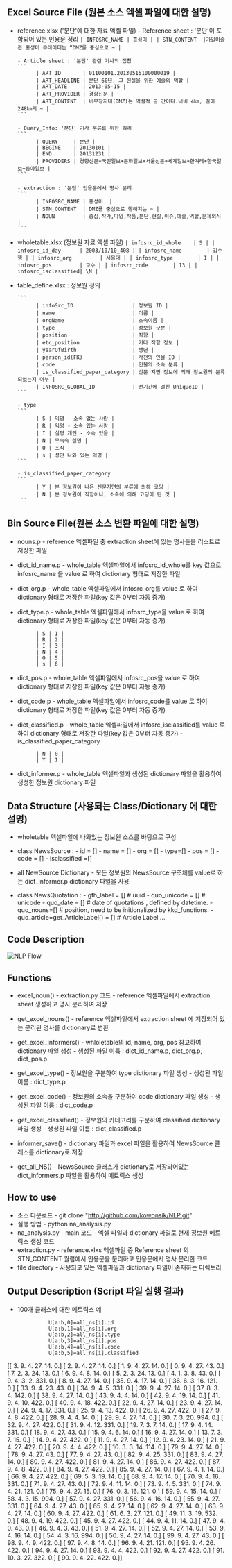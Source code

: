 ##  Excel Source File (원본 소스  엑셀 파일에 대한 설명)
- reference.xlsx ('분단'에 대한 자료 엑셀 파일)
      - Reference sheet : '분단'이 포함되어 있는 인용문 정리
      ```
            | INFOSRC_NAME | 홍성미 |
            | STN_CONTENT  |가일미술관 홍성미 큐레이터는 “DMZ를 중심으로 ~ |
      ```

      - Article sheet : '분단' 관련 기사의 집합
      ```
            | ART_ID       | 01100101.20130515100000019 |
            | ART_HEADLINE | 분단 60년, 그 현실을 위한 예술의 역할 |
            | ART_DATE     | 2013-05-15 |
            | ART_PROVIDER | 경향신문 |
            | ART_CONTENT  | 비무장지대(DMZ)는 역설적 공 간이다.너비 4㎞, 길이 248㎞의 ~ |
      ```

      - Query_Info: '분단' 기사 분류를 위한 쿼리
      ```
            | QUERY     | 분단 |
            | BEGINE    | 20130101 |
            | END       | 20131231 |
            | PROVIDERS | 경향신문+국민일보+문화일보+서울신문+세계일보+한겨레+한국일보+동아일보 |
      ```
      
      - extraction : '분단' 인용문에서 명사 분리
      ```
            | INFOSRC_NAME | 홍성미  |
            | STN_CONTENT  | DMZ를 중심으로 행해지는 ~ |
            | NOUN         | 중심,작가,다양,작품,분단,현실,이슈,예술,역할,문제의식 |
      ```

- wholetable.xlsx (정보원 자료 엑셀 파일)
      ```
            | infosrc_id_whole    | 5 |
            | infosrc_id_day      | 2003/10/10_408 |
            | infosrc_name        | 김수행 |
            | infosrc_org         | 서울대 |
            | infosrc_type        | I |
            | infosrc_pos         | 교수 |
            | infosrc_code        | 13 |
            | infosrc_isclassified| \N |
      ```


- table_define.xlsx : 정보원 정의

      ```
            | infoSrc_ID                   | 정보원 ID |
            | name                         | 이름 |
            | orgName                      | 소속이름 |
            | type                         | 정보원 구분 |
            | position                     | 직함 |
            | etc_position                 | 기타 직함 정보 |
            | yearOfBirth                  | 생년 |
            | person_id(FK)                | 사전의 인물 ID |
            | code                         | 인물의 소속 분류 |
            | is_classified_paper_category | 신문 지면 정보에 의해 정보원의 분류되었는지 여부 |
            | INFOSRC_GLOBAL_ID            | 전기간에 걸친 UniqueID |
      ```

      - type
      ```
            | S | 익명 - 소속 없는 사람 |
            | R | 익명 - 소속 있는 사람 |
            | I | 실명 개인 - 소속 있음 |
            | N | 무속속 실명 |
            | O | 조직 |
            | s | 성만 나와 있는 익명 |
      ```

      - is_classified_paper_category
      ```
            | Y | 본 정보원이 나온 신문지면의 분류에 의해 코딩 |
            | N | 본 정보원이 직함이나, 소속에 의해 코딩이 된 것 |
      ```


##  Bin  Source File(원본 소스 변환 파일에 대한 설명)
-  nouns.p
       - reference 엑셀파일 중 extraction sheet에 있는 명사들을 리스트로 저장한 파일

-  dict_id_name.p
       - whole_table 엑셀파일에서 infosrc_id_whole를 key 값으로 infosrc_name 을 value 로 하여 dictionary 형태로 저장한 파일

-  dict_org.p
       - whole_table 엑셀파일에서 infosrc_org를 value 로 하여 dictionary 형태로 저장한 파일(key 값은 0부터 자동 증가)

-  dict_type.p
       - whole_table 엑셀파일에서 infosrc_type을 value 로 하여 dictionary 형태로 저장한 파일(key 값은 0부터 자동 증가)

      ```
            | S | 1 |
            | R | 2 |
            | I | 3 |
            | N | 4 |
            | O | 5 |
            | s | 6 |
      ```

-  dict_pos.p
       - whole_table 엑셀파일에서 infosrc_pos을 value 로 하여 dictionary 형태로 저장한 파일(key 값은 0부터 자동 증가)

-  dict_code.p
       - whole_table 엑셀파일에서 infosrc_code를 value 로 하여 dictionary 형태로 저장한 파일(key 값은 0부터 자동 증가)

-  dict_classified.p
       - whole_table 엑셀파일에서 infosrc_isclassified를 value 로 하여 dictionary 형태로 저장한 파일(key 값은 0부터 자동 증가)
       - is_classified_paper_category

      ```
            | N | 0 |
            | Y | 1 |
      ```

-  dict_informer.p
       - whole_table 엑셀파일과 생성된 dictionary 파일을 활용하여 생성한 정보원 dictionary 파일



## Data Structure (사용되는 Class/Dictionary 에 대한 설명)
- wholetable 엑셀파일에 나와있는 정보원 소스를 바탕으로 구성
- class NewsSource :
       - id = [] 
       - name = [] 
       - org = [] 
       - type=[]
       - pos = [] 
       - code = []
       - isclassified =[]

- all NewSource Dictionary
       - 모든 정보원의 NewsSource 구조체를 value로 하는 dict_informer.p dictionary 파일을 사용

- class NewsQuotation :
       - gth_label = []      # uuid 
       - quo_unicode = []    # unicode 
       - quo_date = []       # date of quotations , defined by datetime. 
       - quo_nouns=[]        # position, need to be initionalized by kkd_functions. 
       - quo_article=get_ArticleLabel() = []    # Article Label ...


## Code Description 
![NLP Flow](https://raw.githubusercontent.com/kowonsik/NLP/master/file/NLP_flow.png)

## Functions
- excel_noun()
       - extraction.py 코드
       - reference 엑셀파일에서 extraction sheet 생성하고 명사 분리하여 저장

- get_excel_nouns()
       - reference 엑셀파일에서 extraction sheet 에 저장되어 있는 분리된 명사를 dictionary로 변환

- get_excel_informers()
       - whloletable의 id, name, org, pos 참고하여 dictionary 파일 생성
       - 생성된 파일 이름 : dict_id_name.p, dict_org.p, dict_pos.p

- get_excel_type()
       - 정보원을 구분하여 type dictionary 파일 생성
       - 생성된 파일 이름 : dict_type.p

- get_excel_code()
       - 정보원의 소속을 구분하여 code dictionary 파일 생성
       - 생성된 파일 이름 : dict_code.p

- get_excel_classified()
       - 정보원의 카테고리를 구분하여 classified dictionary 파일 생성
       - 생성된 파일 이름 : dict_classified.p

- informer_save()
       - dictionary 파일과 excel 파일을 활용하여 NewsSource 클래스를 dictionary로 저장

- get_all_NS()
       - NewsSource 클래스가 dictionary로 저장되어있는 dict_informers.p 파일을 활용하여 메트릭스 생성
 
## How to use
- 소스 다운로드
       - git clone "http://github.com/kowonsik/NLP.git"
- 실행 방법
       - python na_analysis.py
- na_analysis.py
       - main 코드
       - 엑셀 파일과 dictionary 파일로 현재 정보원 메트릭스 생성 코드
- extraction.py
       - reference.xlxs 엑셀파일 중 Reference sheet 의 STN_CONTENT 퀄럼에서 인용문을 분리하고 인용문에서 명사 분리한 코드
- file directory
       - 사용되고 있는 엑셀파일과 dictionary 파일이 존재하는 디렉토리
 
## Output Description (Script 파일 실행 결과)
- 100개 클래스에 대한 메트릭스 예

                U[a:b,0]=all_ns[i].id
                U[a:b,1]=all_ns[i].org
                U[a:b,2]=all_ns[i].type
                U[a:b,3]=all_ns[i].pos
                U[a:b,4]=all_ns[i].code
                U[a:b,5]=all_ns[i].classified


[[   3.    9.    4.   27.   14.    0.]
 [   2.    9.    4.   27.   14.    0.]
 [   1.    9.    4.   27.   14.    0.]
 [   0.    9.    4.   27.   43.    0.]
 [   7.    2.    3.   24.   13.    0.]
 [   6.    9.    4.    8.   14.    0.]
 [   5.    2.    3.   24.   13.    0.]
 [   4.    1.    3.    8.   43.    0.]
 [   9.    4.    3.    2.  331.    0.]
 [   8.    9.    4.   27.   14.    0.]
 [  35.    9.    4.   17.   14.    0.]
 [  36.    6.    3.   16.  121.    0.]
 [  33.    9.    4.   23.   43.    0.]
 [  34.    9.    4.    5.  331.    0.]
 [  39.    9.    4.   27.   14.    0.]
 [  37.    8.    3.    4.  142.    0.]
 [  38.    9.    4.   27.   14.    0.]
 [  43.    9.    4.    4.   14.    0.]
 [  42.    9.    4.   19.   14.    0.]
 [  41.    9.    4.   10.  422.    0.]
 [  40.    9.    4.   18.  422.    0.]
 [  22.    9.    4.   27.   14.    0.]
 [  23.    9.    4.   27.   14.    0.]
 [  24.    9.    4.   17.  331.    0.]
 [  25.    9.    4.   13.  422.    0.]
 [  26.    9.    4.   27.  422.    0.]
 [  27.    9.    4.    8.  422.    0.]
 [  28.    9.    4.    4.   14.    0.]
 [  29.    9.    4.   27.   14.    0.]
 [  30.    7.    3.   20.  994.    0.]
 [  32.    9.    4.   27.  422.    0.]
 [  31.    9.    4.   12.  331.    0.]
 [  19.    7.    3.    7.   14.    0.]
 [  17.    9.    4.   14.  331.    0.]
 [  18.    9.    4.   27.   43.    0.]
 [  15.    9.    4.    6.   14.    0.]
 [  16.    9.    4.   27.   14.    0.]
 [  13.    7.    3.    7.   15.    0.]
 [  14.    9.    4.   27.  422.    0.]
 [  11.    9.    4.   27.   14.    0.]
 [  12.    9.    4.   23.   14.    0.]
 [  21.    9.    4.   27.  422.    0.]
 [  20.    9.    4.    4.  422.    0.]
 [  10.    3.    3.   14.  114.    0.]
 [  79.    9.    4.   27.   14.    0.]
 [  78.    9.    4.   27.   43.    0.]
 [  77.    9.    4.   27.   43.    0.]
 [  82.    9.    4.   25.  331.    0.]
 [  83.    9.    4.   27.   14.    0.]
 [  80.    9.    4.   27.  422.    0.]
 [  81.    9.    4.   27.   14.    0.]
 [  86.    9.    4.   27.  422.    0.]
 [  87.    9.    4.    8.  422.    0.]
 [  84.    9.    4.   27.  422.    0.]
 [  85.    9.    4.   27.   14.    0.]
 [  67.    9.    4.    1.   14.    0.]
 [  66.    9.    4.   27.  422.    0.]
 [  69.    5.    3.   19.   14.    0.]
 [  68.    9.    4.   17.   14.    0.]
 [  70.    9.    4.   16.  331.    0.]
 [  71.    9.    4.   27.   43.    0.]
 [  72.    9.    4.   11.   14.    0.]
 [  73.    9.    4.    5.  331.    0.]
 [  74.    9.    4.   21.  121.    0.]
 [  75.    9.    4.   27.   15.    0.]
 [  76.    0.    3.   16.  121.    0.]
 [  59.    9.    4.   15.   14.    0.]
 [  58.    4.    3.   15.  994.    0.]
 [  57.    9.    4.   27.  331.    0.]
 [  56.    9.    4.   16.   14.    0.]
 [  55.    9.    4.   27.  331.    0.]
 [  64.    9.    4.   27.   43.    0.]
 [  65.    9.    4.   27.   14.    0.]
 [  62.    9.    4.   27.   14.    0.]
 [  63.    9.    4.   27.   14.    0.]
 [  60.    9.    4.   27.  422.    0.]
 [  61.    6.    3.   27.  121.    0.]
 [  49.   11.    3.   19.  532.    0.]
 [  48.    9.    4.   19.  422.    0.]
 [  45.    9.    4.   27.  422.    0.]
 [  44.    9.    4.   11.   14.    0.]
 [  47.    9.    4.    0.   43.    0.]
 [  46.    9.    4.    3.   43.    0.]
 [  51.    9.    4.   27.   14.    0.]
 [  52.    9.    4.   27.   14.    0.]
 [  53.    9.    4.   16.   14.    0.]
 [  54.    4.    3.   16.  994.    0.]
 [  50.    9.    4.   27.   14.    0.]
 [  99.    9.    4.   27.   43.    0.]
 [  98.    9.    4.    9.  422.    0.]
 [  97.    9.    4.    8.   14.    0.]
 [  96.    9.    4.   21.  121.    0.]
 [  95.    9.    4.   26.  422.    0.]
 [  94.    9.    4.   27.   14.    0.]
 [  93.    9.    4.    4.  422.    0.]
 [  92.    9.    4.   27.  422.    0.]
 [  91.   10.    3.   27.  322.    0.]
 [  90.    9.    4.   22.  422.    0.]]











